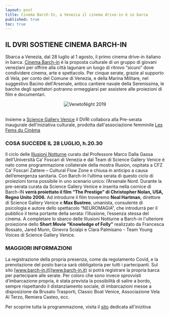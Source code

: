 ```yaml
---
layout: post
title: Cinema Barch-In, a Venezia il cinema drive-in è in barca
published: true
toc: true
---
```

## IL DVRI SOSTIENE CINEMA BARCH-IN

Sbarca a Venezia, dal 28 luglio al 1 agosto, il primo cinema drive-in italiano in barca.  [Cinema Barch-in](https://www.barch-in.it/) è la proposta culturale di un gruppo di giovani veneziani per offrire alla città lagunare un luogo di ritrovo “sicuro” dove condividere cinema, arte e spettacolo.
Per cinque serate, grazie al supporto di Vela, per conto del Comune di Venezia, e della Marina Militare, nel suggestivo Bacino dell'Arsenale, antico cantiere navale della Serenissima, le barche degli spettatori potranno ormeggiarsi per assistere alle proiezioni di film e documentari.

<div style="text-align:center">
  <img src="{{ site.baseurl }}/assets/posts/barchin_cover.jpg" alt="VenetoNight 2019" />
</div>
<br>

Insieme a [Science Gallery Venice](http://venice.sciencegallery.com) il DVRI collabora alla Pre-serata inaugurale dell'iniziativa culturale, prodotta dall'associazione femminile [Les Fems du Cinèma](http://www.femsducinema.it/)

### COSA SUCCEDE IL 28 LUGLIO, h.20.30

Il ciclo delle [Illusioni Notturne](https://venice.sciencegallery.com/news/illusioni-notturne?rq=illusioni%20notturne) curato dal Professore Marco Dalla Gassa dell’Università Ca’ Foscari di Venezia e dal Team di Science Gallery Venice è nato come programmazione collaterale della mostra Illusion, ospitata a CFZ Ca’ Foscari Zattere – Cultural Flow Zone e chiusa in anticipo a causa dell’emergenza sanitaria. Con Barch-In l’ultima serata di questo ciclo di proiezioni torna possibile in uno scenario unico: l’Arsenale Nord.
Durante la pre-serata curata da Science Gallery Venice e inserita nella cornice di Barch-IN **verrà proiettato il film “The Prestige” di Christopher Nolan, USA, Regno Unito 2006.** Ad introdurre il film troveremo **Neal Hartman**, direttore di Science Gallery Venice e **Max Bustreo**, umanista, consulente di psicologia e autore dello spettacolo “NEUROMAGIA”, che introdurrà per il pubblico il tema portante della serata: l’illusione, l’essenza stessa del cinema. A completare lo sbarco delle Illusioni Notturne a Barch-in l'ulteriore proiezione dello **Short Movie “Knowledge of Folly”** realizzato da Francesca Rossato, Jared Munn, Ginevra Scialpi e Clara Palmisano - Team Young Voices di Science Gallery Venice.

### MAGGIORI INFORMAZIONI
La registrazione della propria presenza, come da regolamento Covid, e la prenotazione del posto barca sarà obbligatoria per tutti i partecipanti. Sul sito [www.barch-in.it](www.barch-in.it) si potrà registrare la propria barca per partecipare alle serate. Per coloro che sono invece sprovvisti d’imbarcazione propria, è stata prevista la possibilità di salire a bordo, sempre rispettando il distanziamento sociale, di imbarcazioni messe a disposizione da Brusato Trasporti, Classic Boat Venice, Associazione Vela Al Terzo, Remiera Casteo, ecc.

Per scoprire tutta la programmazione, visita il [sito](www.barch-in.it) dedicata all'inizitiva
